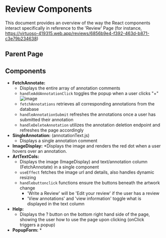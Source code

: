 # Review Components

This document provides an overview of the way the React components interact specifically in reference to the 'Review' Page (for instance, https://virtuoso-419315.web.app/reviews/6856b9e4-f392-463d-b871-c3e79b234638)

## Parent Page
## Components
- **FetchAnnotate:** 
  * Displays the entire array of annotation comments
  * `handleAddAnnotationClick` toggles the popup when a user clicks "+"
    ![image](https://github.com/amoahy15/GenTech/assets/141963248/419e6425-87f9-4d61-ba00-7f8ce4cdba42)
  * `fetchAnnotations` retrieves all corresponding annotations from the database
  * `handleAnnotationSubmit` refreshes the annotations once a user has submitted their annotation
  * `handleDeleteAnnotation` utilizes the annotation deletion endpoint and refreshes the page accordingly
- **SingleAnnotation:** (annotationText.js)
    * Displays a single annotation comment
- **ImageDisplay:**
  *Displays the image and renders the red dot when a user hovers over an annotation. 
- **ArtTextCols:**
  * Displays the image (ImageDisplay) and text/annotation column (FetchAnnotate) in a single component
  * `useEffect` fetches the image url and details, also handles dynamic resizing
  * `handlebuttonclick` functions ensure the buttons beneath the artwork change
      * 'Write a Review' will be 'Edit your review' if the user has a review
      * 'View annotations' and 'view information' toggle what is displayed in the text column
- **Help:**
  * Displays the ? button on the bottom right hand side of the page, showing the user how to use the page upon clicking (onClick triggers a popup)
- **PopupForm:**
  *
